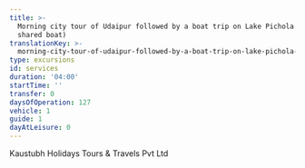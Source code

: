 ```yaml
---
title: >-
  Morning city tour of Udaipur followed by a boat trip on Lake Pichola (by
  shared boat)
translationKey: >-
  morning-city-tour-of-udaipur-followed-by-a-boat-trip-on-lake-pichola-by-shared-boat
type: excursions
id: services
duration: '04:00'
startTime: ''
transfer: 0
daysOfOperation: 127
vehicle: 1
guide: 1
dayAtLeisure: 0
---
```

Kaustubh Holidays Tours & Travels Pvt Ltd